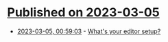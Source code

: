 # [Published on 2023-03-05](index.md)

* [2023-03-05, 00:59:03](https://lobste.rs/s/nbr9bl/what_s_your_editor_setup) - [What's your editor setup?](https://lobste.rs/s/nbr9bl/what_s_your_editor_setup)
